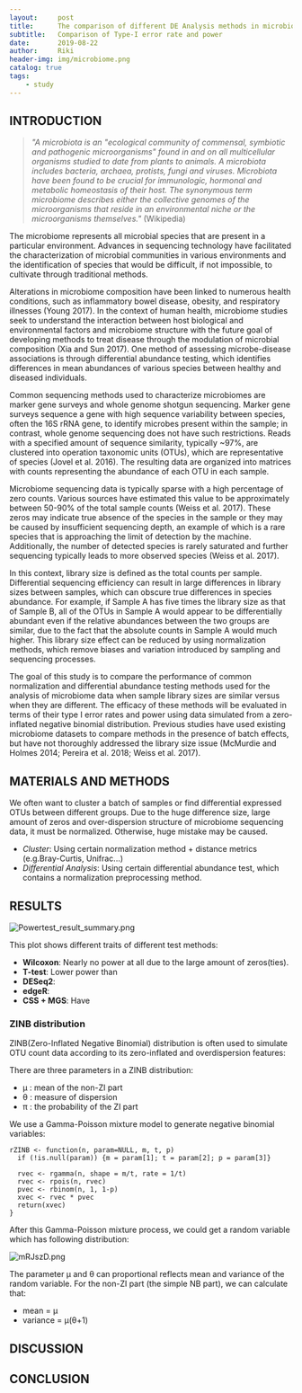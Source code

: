 ```yaml
---
layout:     post
title:      The comparison of different DE Analysis methods in microbiome sequencing data
subtitle:   Comparison of Type-I error rate and power
date:       2019-08-22
author:     Riki
header-img: img/microbiome.png
catalog: true
tags:
    - study
---
```


## INTRODUCTION
>_"A microbiota is an "ecological community of commensal, symbiotic and pathogenic microorganisms" found in and on all multicellular organisms studied to date from plants to animals. A microbiota includes bacteria, archaea, protists, fungi and viruses. Microbiota have been found to be crucial for immunologic, hormonal and metabolic homeostasis of their host. The synonymous term microbiome describes either the collective genomes of the microorganisms that reside in an environmental niche or the microorganisms themselves."_ (Wikipedia)

The microbiome represents all microbial species that are present in a particular environment. Advances in sequencing technology have facilitated the characterization of microbial communities in various environments and the identification of species that would be difficult, if not impossible, to cultivate through traditional methods. 

Alterations in microbiome composition have been linked to numerous health conditions, such as inflammatory bowel disease, obesity, and respiratory illnesses (Young 2017). In the context of human health, microbiome studies seek to understand the interaction between host biological and environmental factors and microbiome structure with the future goal of developing methods to treat disease through the modulation of microbial composition (Xia and Sun 2017). One method of assessing microbe-disease associations is through differential abundance testing, which identifies differences in mean abundances of various species between healthy and diseased individuals.

Common sequencing methods used to characterize microbiomes are marker gene surveys and whole genome shotgun sequencing. Marker gene surveys sequence a gene with high sequence variability between species, often the 16S rRNA gene, to identify microbes present within the sample; in contrast, whole genome sequencing does not have such restrictions. Reads with a specified amount of sequence similarity, typically ~97%, are clustered into operation taxonomic units (OTUs), which are representative of species (Jovel et al. 2016). The resulting data are organized into matrices with counts representing the abundance of each OTU in each sample.
	
Microbiome sequencing data is typically sparse with a high percentage of zero counts. Various sources have estimated this value to be approximately between 50-90% of the total sample counts (Weiss et al. 2017). These zeros may indicate true absence of the species in the sample or they may be caused by insufficient sequencing depth, an example of which is a rare species that is approaching the limit of detection by the machine. Additionally, the number of detected species is rarely saturated and further sequencing typically leads to more observed species (Weiss et al. 2017).

In this context, library size is defined as the total counts per sample. Differential sequencing efficiency can result in large differences in library sizes between samples, which can obscure true differences in species abundance. For example, if Sample A has five times the library size as that of Sample B, all of the OTUs in Sample A would appear to be differentially abundant even if the relative abundances between the two groups are similar, due to the fact that the absolute counts in Sample A would much higher. This library size effect can be reduced by using normalization methods, which remove biases and variation introduced by sampling and sequencing processes.

The goal of this study is to compare the performance of common normalization and differential abundance testing methods used for the analysis of microbiome data when sample library sizes are similar versus when they are different. The efficacy of these methods will be evaluated in terms of their type I error rates and power using data simulated from a zero-inflated negative binomial distribution. Previous studies have used existing microbiome datasets to compare methods in the presence of batch effects, but have not thoroughly addressed the library size issue (McMurdie and Holmes 2014; Pereira et al. 2018; Weiss et al. 2017).


## MATERIALS AND METHODS

We often want to cluster a batch of samples or find differential expressed OTUs between different groups. Due to the huge difference size, large amount of zeros and over-dispersion structure of microbiome sequencing data, it must be normalized. Otherwise, huge mistake may be caused.

- *Cluster*: Using certain normalization method + distance metrics (e.g.Bray-Curtis, Unifrac...)
- *Differential Analysis*:  Using certain differential abundance test, which contains a normalization preprocessing method.




## RESULTS

![Powertest_result_summary.png](https://i.loli.net/2019/08/21/49PQFLtcWmwDUuK.png)

This plot shows different traits of different test methods:
- **Wilcoxon**: Nearly no power at all due to the large amount of zeros(ties).
- **T-test**: Lower power than 
- **DESeq2**:  
- **edgeR**:  
- **CSS + MGS**: Have 

### ZINB distribution

ZINB(Zero-Inflated Negative Binomial) distribution is often used to simulate OTU count data according to its zero-inflated and overdispersion features:

There are three parameters in a ZINB distribution:
- μ : mean of the non-ZI part
- θ : measure of dispersion
- π : the probability of the ZI part

We use a Gamma-Poisson mixture model to generate negative binomial variables:
```
rZINB <- function(n, param=NULL, m, t, p) 
  if (!is.null(param)) {m = param[1]; t = param[2]; p = param[3]}
  
  rvec <- rgamma(n, shape = m/t, rate = 1/t)
  rvec <- rpois(n, rvec)
  pvec <- rbinom(n, 1, 1-p)
  xvec <- rvec * pvec
  return(xvec)
}
```

After this Gamma-Poisson mixture process, we could get a random variable which has following distribution:  

![mRJszD.png](https://s2.ax1x.com/2019/08/26/mRJszD.png)

The parameter μ and θ can proportional reflects mean and variance of the random variable. For the non-ZI part (the simple NB part), we can calculate that:
- mean = μ
- variance = μ(θ+1)




## DISCUSSION

## CONCLUSION


